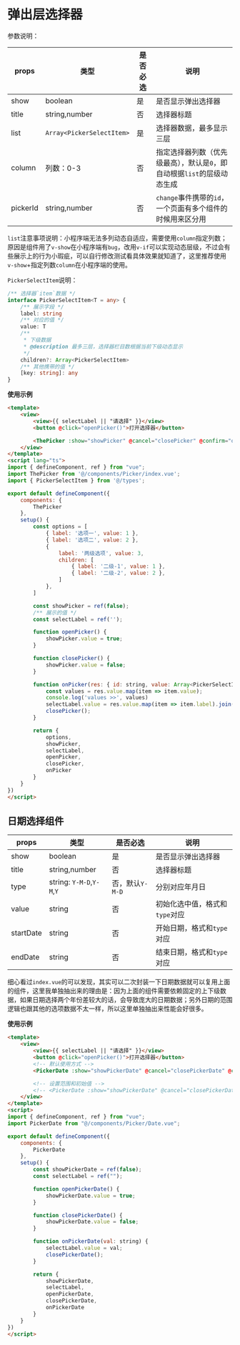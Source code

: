 # 弹出层选择器

参数说明：

| props |  类型 | 是否必选 | 说明 |
| --- | --- | --- | --- | 
| show | boolean | 是 | 是否显示弹出选择器 |
| title | string,number | 否 | 选择器标题 |
| list | `Array<PickerSelectItem>` | 是 | 选择器数据，最多显示三层 |
| column | 列数：0-3 | 否 | 指定选择器列数（优先级最高），默认是`0`，即自动根据`list`的层级动态生成 |
| pickerId | string,number | 否 | `change`事件携带的`id`，一个页面有多个组件的时候用来区分用 |

`list`注意事项说明：小程序端无法多列动态自适应，需要使用`column`指定列数；原因是组件用了`v-show`在小程序端有`bug`，改用`v-if`可以实现动态层级，不过会有些展示上的行为小瑕疵，可以自行修改测试看具体效果就知道了，这里推荐使用`v-show`+指定列数`column`在小程序端的使用。

`PickerSelectItem`说明：

```ts
/** 选择器`item`数据 */
interface PickerSelectItem<T = any> {
    /** 展示字段 */
    label: string
    /** 对应的值 */
    value: T
    /**
     * 下级数据
     * @description 最多三层，选择器栏目数根据当前下级动态显示
     */
    children?: Array<PickerSelectItem>
    /** 其他携带的值 */
    [key: string]: any
}
```

**使用示例**

```html
<template>
    <view>
        <view>{{ selectLabel || "请选择" }}</view>
        <button @click="openPicker()">打开选择器</button>

        <ThePicker :show="showPicker" @cancel="closePicker" @confirm="onPicker" :list="options" />
    </view>
</template>
<script lang="ts">
import { defineComponent, ref } from "vue";
import ThePicker from '@/components/Picker/index.vue';
import { PickerSelectItem } from '@/types';

export default defineComponent({
    components: {
        ThePicker
    },
    setup() {
        const options = [
            { label: '选项一', value: 1 },
            { label: '选项二', value: 2 },
            {
                label: '两级选项', value: 3,
                children: [
                    { label: '二级-1', value: 1 },
                    { label: '二级-2', value: 2 },
                ]
            },
        ]

        const showPicker = ref(false);
        /** 展示的值 */
        const selectLabel = ref('');

        function openPicker() {
            showPicker.value = true;
        }

        function closePicker() {
            showPicker.value = false;
        }

        function onPicker(res: { id: string, value: Array<PickerSelectItem<number>> }) {
            const values = res.value.map(item => item.value);
            console.log('values >>', values)
            selectLabel.value = res.value.map(item => item.label).join('-');
            closePicker();
        }

        return {
            options,
            showPicker,
            selectLabel,
            openPicker,
            closePicker,
            onPicker
        }
    }
})
</script>
```

## 日期选择组件

| props |  类型 | 是否必选 | 说明 |
| --- | --- | --- | --- | 
| show | boolean | 是 | 是否显示弹出选择器 |
| title | string,number | 否 | 选择器标题 |
| type | string: `Y-M-D`,`Y-M`,`Y` | 否，默认`Y-M-D` | 分别对应年月日 |
| value | string | 否 | 初始化选中值，格式和`type`对应 |
| startDate | string | 否 | 开始日期，格式和`type`对应 |
| endDate | string | 否 | 结束日期，格式和`type`对应 |

细心看过`index.vue`的可以发现，其实可以二次封装一下日期数据就可以复用上面的组件，这里我单独抽出来的理由是：因为上面的组件需要依赖固定的上下级数据，如果日期选择两个年份差较大的话，会导致庞大的日期数据；另外日期的范围逻辑也跟其他的选项数据不太一样，所以这里单独抽出来性能会好很多。

**使用示例**

```html
<template>
    <view>
        <view>{{ selectLabel || "请选择" }}</view>
        <button @click="openPicker()">打开选择器</button>
        <!-- 默认使用方式 -->
        <PickerDate :show="showPickerDate" @cancel="closePickerDate" @confirm="onPickerDate" />

        <!-- 设置范围和初始值 -->
        <!-- <PickerDate :show="showPickerDate" @cancel="closePickerDate" @confirm="onPickerDate" value="2020-06-08" startDate="2019-03-12" endDate="2021-02-04" /> -->
    </view>
</template>
<script>
import { defineComponent, ref } from "vue";
import PickerDate from "@/components/Picker/Date.vue";

export default defineComponent({
    components: {
        PickerDate
    },
    setup() {
        const showPickerDate = ref(false);
        const selectLabel = ref("");

        function openPickerDate() {
            showPickerDate.value = true;
        }

        function closePickerDate() {
            showPickerDate.value = false;
        }

        function onPickerDate(val: string) {
            selectLabel.value = val;
            closePickerDate();
        }

        return {
            showPickerDate,
            selectLabel,
            openPickerDate,
            closePickerDate,
            onPickerDate
        }
    }
})
</script>
```
